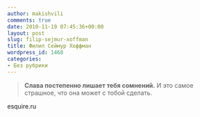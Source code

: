 ```yaml
---
author: makishvili
comments: true
date: 2010-11-19 07:45:36+00:00
layout: post
slug: filip-sejmur-xoffman
title: Филип Сеймур Хоффман
wordpress_id: 1468
categories:
- Без рубрики
---
```


> **Слава постепенно лишает тебя сомнений.** И это самое страшное, что она может с тобой сделать.


esquire.ru 


